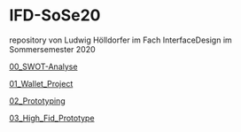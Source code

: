 # IFD-SoSe20
repository von Ludwig Hölldorfer im Fach InterfaceDesign im Sommersemester 2020

[00_SWOT-Analyse](https://youtu.be/4PVD8gAfQi0)

[01_Wallet_Project](https://github.com/Ludwig1996/IFD-SoSe2020/blob/master/Aufgabe_01_IFD_Ludwig_Hölldorfer.pdf)

[02_Prototyping](https://github.com/Ludwig1996/IFD-SoSe2020/blob/master/Aufgabe_02_IFD_Ludwig_Hölldorfer.pdf)

[03_High_Fid_Prototype](https://www.figma.com/file/nG4VUf3EgpG4Hbo141ZeEc/Prototyp_Aufgabe_03?node-id=0%3A1)
